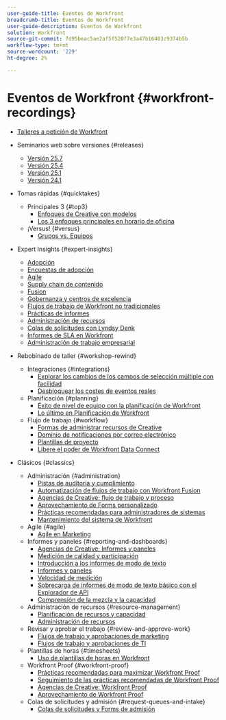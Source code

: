 ```yaml
---
user-guide-title: Eventos de Workfront
breadcrumb-title: Eventos de Workfront
user-guide-description: Eventos de Workfront
solution: Workfront
source-git-commit: 7d95beac5ae2af5f520f7e3a47b16403c9374b5b
workflow-type: tm+mt
source-wordcount: '229'
ht-degree: 2%

---
```



# Eventos de Workfront {#workfront-recordings}

+ [Talleres a petición de Workfront](overview.md)

+ Seminarios web sobre versiones {#releases}
   + [Versión 25.7](releases/25-7-release-webinar.md)
   + [Versión 25.4](releases/25-4-release-webinar.md)
   + [Versión 25.1](releases/25-1-release-webinar.md)
   + [Versión 24.1](releases/24-1-release-webinar.md)
+ Tomas rápidas {#quicktakes}
   + Principales 3 {#top3}
      + [Enfoques de Creative con modelos](top3/blueprints.md)
      + [Los 3 enfoques principales en horario de oficina](top3/office-hours.md)
   + ¡Versus! {#versus}
      + [Grupos vs. Equipos](versus/groups-vs-teams.md)
+ Expert Insights {#expert-insights}
   + [Adopción](expert-insights/adoption.md)
   + [Encuestas de adopción](expert-insights/adoption-surveys.md)
   + [Agile](expert-insights/agile.md)
   + [Supply chain de contenido](expert-insights/content-supply-chain.md)
   + [Fusion](expert-insights/fusion.md)
   + [Gobernanza y centros de excelencia](expert-insights/centers-of-excellence.md)
   + [Flujos de trabajo de Workfront no tradicionales](expert-insights/non-traditional-workfront-workflows.md)
   + [Prácticas de informes](expert-insights/reporting-practices.md)
   + [Administración de recursos](expert-insights/resource-management.md)
   + [Colas de solicitudes con Lyndsy Denk](expert-insights/request-queues.md)
   + [Informes de SLA en Workfront](expert-insights/sla-reporting.md)
   + [Administración de trabajo empresarial](expert-insights/enterprise-work-management.md)
+ Rebobinado de taller {#workshop-rewind}
   + Integraciones {#integrations}
      + [Explorar los cambios de los campos de selección múltiple con facilidad](workshop-rewind/integrations/mulit-select-fields.md)
      + [Desbloquear los costes de eventos reales](workshop-rewind/integrations/event-costs.md)
   + Planificación {#planning}
      + [Éxito de nivel de equipo con la planificación de Workfront](workshop-rewind/planning/team-success-workfront-planning.md)
      + [Lo último en Planificación de Workfront](workshop-rewind/planning/workfront-planning.md)
   + Flujo de trabajo {#workflow}
      + [Formas de administrar recursos de Creative](classics/creative-ways-of-managing-resources.md)
      + [Dominio de notificaciones por correo electrónico](workshop-rewind/workflow/email-notifications.md)
      + [Plantillas de proyecto](workshop-rewind/workflow/project-templates.md)
      + [Libere el poder de Workfront Data Connect](workshop-rewind/workflow/data-connect.md)

+ Clásicos {#classics}
   + Administración {#administration}
      + [Pistas de auditoría y cumplimiento](user-groups/audit-trails-and-compliance.md)
      + [Automatización de flujos de trabajo con Workfront Fusion](user-groups/automating-workflows-with-workfront-fusion.md)
      + [Agencias de Creative: flujo de trabajo y proceso](user-groups/creative-agencies-workflows-and-process.md)
      + [Aprovechamiento de Forms personalizado](user-groups/leveraging-custom-forms.md)
      + [Prácticas recomendadas para administradores de sistemas](user-groups/system-admin-best-practices.md)
      + [Mantenimiento del sistema de Workfront](user-groups/workfront-system-maintenance.md)
   + Agile {#agile}
      + [Agile en Marketing](user-groups/agile-in-marketing.md)
   + Informes y paneles {#reporting-and-dashboards}
      + [Agencias de Creative: Informes y paneles](user-groups/creative-agencies-reporting-and-dashboards.md)
      + [Medición de calidad y participación](classics/gauging-quality-and-engagement.md)
      + [Introducción a los informes de modo de texto](classics/introduction-to-text-mode-reporting.md)
      + [Informes y paneles](user-groups/reporting-and-dashboards.md)
      + [Velocidad de medición](classics/measuring-velocity.md)
      + [Sobrecarga de informes de modo de texto básico con el Explorador de API](classics/supercharge-basic-text-mode-reporting-using-the-api-explorer.md)
      + [Comprensión de la mezcla y la capacidad](classics/understanding-mix-and-capacity.md)
   + Administración de recursos {#resource-management}
      + [Planificación de recursos y capacidad](user-groups/resource-and-capacity-planning.md)
      + [Administración de recursos](user-groups/resource-management.md)
   + Revisar y aprobar el trabajo {#review-and-approve-work}
      + [Flujos de trabajo y aprobaciones de marketing](user-groups/marketing-workflows-and-approvals.md)
      + [Flujos de trabajo y aprobaciones de TI](user-groups/it-workflows-and-approvals.md)
   + Plantillas de horas {#timesheets}
      + [Uso de plantillas de horas en Workfront](user-groups/utilizing-timesheets-in-workfront.md)
   + Workfront Proof {#workfront-proof}
      + [Prácticas recomendadas para maximizar Workfront Proof](classics/best-practices-to-maximize-workfront-proof.md)
      + [Seguimiento de las prácticas recomendadas de Workfront Proof](classics/follow-up-to-workfront-proof-best-practices.md)
      + [Agencias de Creative: Workfront Proof](user-groups/creative-agencies-workfront-proof.md)
      + [Aprovechamiento de Workfront Proof](user-groups/leveraging-workfront-proof.md)
   + Colas de solicitudes y admisión {#request-queues-and-intake}
      + [Colas de solicitudes y Forms de admisión](user-groups/request-queues-and-intake-forms.md)




<!--  + Planning {#planning}
  + Integrations {#integrations}
-->
